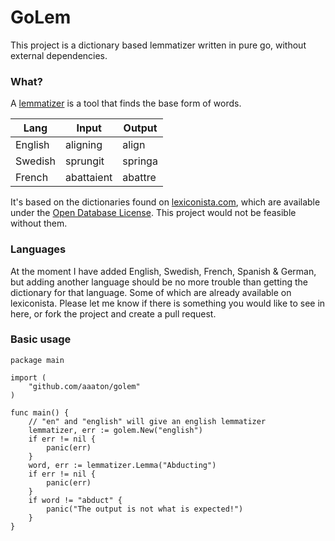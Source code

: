 # GoLem
This project is a dictionary based lemmatizer written in pure go, without external dependencies. 

### What?
A [lemmatizer](https://en.wikipedia.org/wiki/Lemmatisation) is a tool that finds the base form of words.

| Lang    | Input      | Output  |
| ------- | ---------- | ------- |
| English | aligning   | align   |
| Swedish | sprungit   | springa |
| French  | abattaient | abattre |

It's based on the dictionaries found on [lexiconista.com](http://www.lexiconista.com/datasets/lemmatization/), which are available under the [Open Database License](https://opendatacommons.org/licenses/odbl/summary/). This project would not be feasible without them. 

### Languages
At the moment I have added English, Swedish, French, Spanish & German, but adding another language should be no more trouble than getting the dictionary for that language. Some of which are already available on lexiconista. Please let me know if there is something you would like to see in here, or fork the project and create a pull request.

### Basic usage
```golang
package main

import (
	"github.com/aaaton/golem"
)

func main() {
	// "en" and "english" will give an english lemmatizer
	lemmatizer, err := golem.New("english")
	if err != nil {
		panic(err)
	}
	word, err := lemmatizer.Lemma("Abducting")
	if err != nil {
		panic(err)
	}
	if word != "abduct" {
		panic("The output is not what is expected!")
	}
}

```